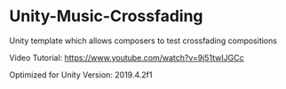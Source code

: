 # Unity-Music-Crossfading
Unity template which allows composers to test crossfading compositions

Video Tutorial:
https://www.youtube.com/watch?v=9j51twIJGCc

Optimized for Unity Version:
2019.4.2f1
